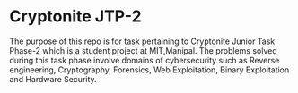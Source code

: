 # Cryptonite JTP-2

The purpose of this repo is for task pertaining to Cryptonite Junior Task Phase-2 which is a student project at MIT,Manipal. The problems solved during this task phase involve domains of cybersecurity such as Reverse engineering, Cryptography, Forensics, Web Exploitation, Binary Exploitation and Hardware Security.

